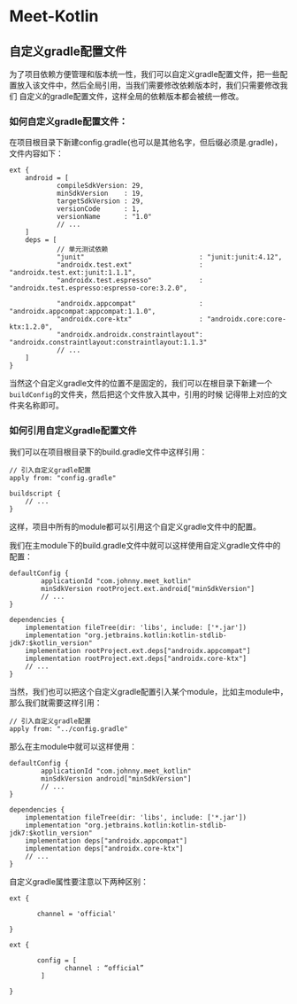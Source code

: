 # Meet-Kotlin

## 自定义gradle配置文件
为了项目依赖方便管理和版本统一性，我们可以自定义gradle配置文件，把一些配置放入该文件中，然后全局引用，当我们需要修改依赖版本时，我们只需要修改我们
自定义的gradle配置文件，这样全局的依赖版本都会被统一修改。

### 如何自定义gradle配置文件：
在项目根目录下新建config.gradle(也可以是其他名字，但后缀必须是.gradle)，文件内容如下：
```
ext {
    android = [
            compileSdkVersion: 29,
            minSdkVersion    : 19,
            targetSdkVersion : 29,
            versionCode      : 1,
            versionName      : "1.0"
            // ...
    ]
    deps = [
            // 单元测试依赖
            "junit"                             : "junit:junit:4.12",
            "androidx.test.ext"                 : "androidx.test.ext:junit:1.1.1",
            "androidx.test.espresso"            : "androidx.test.espresso:espresso-core:3.2.0",

            "androidx.appcompat"                : "androidx.appcompat:appcompat:1.1.0",
            "androidx.core-ktx"                 : "androidx.core:core-ktx:1.2.0",
            "androidx.androidx.constraintlayout": "androidx.constraintlayout:constraintlayout:1.1.3"
            // ...
    ]
}
```
当然这个自定义gradle文件的位置不是固定的，我们可以在根目录下新建一个`buildConfig`的文件夹，然后把这个文件放入其中，引用的时候
记得带上对应的文件夹名称即可。

### 如何引用自定义gradle配置文件
我们可以在项目根目录下的build.gradle文件中这样引用：
```
// 引入自定义gradle配置
apply from: "config.gradle"

buildscript {
    // ...
}
```
这样，项目中所有的module都可以引用这个自定义gradle文件中的配置。

我们在主module下的build.gradle文件中就可以这样使用自定义gradle文件中的配置：
```
defaultConfig {
        applicationId "com.johnny.meet_kotlin"
        minSdkVersion rootProject.ext.android["minSdkVersion"]
        // ...
}

dependencies {
    implementation fileTree(dir: 'libs', include: ['*.jar'])
    implementation "org.jetbrains.kotlin:kotlin-stdlib-jdk7:$kotlin_version"
    implementation rootProject.ext.deps["androidx.appcompat"]
    implementation rootProject.ext.deps["androidx.core-ktx"]
    // ...
}
```

当然，我们也可以把这个自定义gradle配置引入某个module，比如主module中，那么我们就需要这样引用：
```
// 引入自定义gradle配置
apply from: "../config.gradle"
```
那么在主module中就可以这样使用：
```
defaultConfig {
        applicationId "com.johnny.meet_kotlin"
        minSdkVersion android["minSdkVersion"]
        // ...
}

dependencies {
    implementation fileTree(dir: 'libs', include: ['*.jar'])
    implementation "org.jetbrains.kotlin:kotlin-stdlib-jdk7:$kotlin_version"
    implementation deps["androidx.appcompat"]
    implementation deps["androidx.core-ktx"]
    // ...
}
```

自定义gradle属性要注意以下两种区别：
```
ext {

       channel = 'official'

}

ext {

       config = [
              channel : “official”
        ]

}
```
